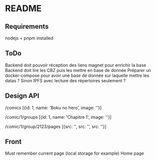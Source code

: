 # README

## Requirements

nodejs + pnpm installed  

## ToDo

Backend doit pouvoir réception des liens magnet pour enrichir la base
Backend doit lire les CBZ puis les mettre en base de donnée
Préparer un docker-compose pour avoir une base de donnée sur laquelle mettre les datas ? Sinon IPFS avec lecture des répertoires seulement ?

## Design API

/comics
[{id: 1, name: 'Boku no hero', image: ''}]

/comic/1/groups
[{id: 1, name: 'Chapitre 1', image: ''}]

/comic/1/group/2123/pages
[{src: '', src: '', src: ''}]

## Front

Must remember current page (local storage for example)
Home page

